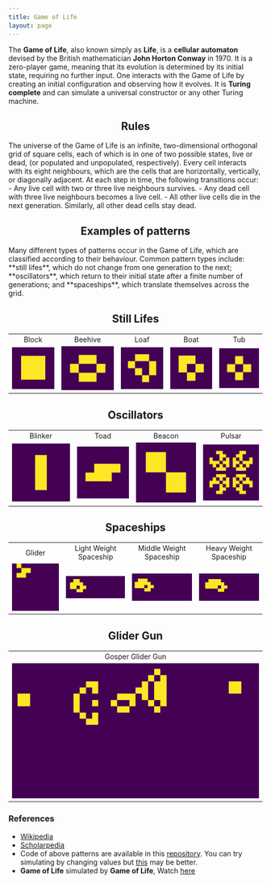 ```yaml
---
title: Game of Life
layout: page
---
```

The **Game of Life**, also known simply as **Life**, is a **cellular automaton** devised by the British mathematician **John Horton Conway** in 1970. It is a zero-player game, meaning that its evolution is determined by its initial state, requiring no further input. One interacts with the Game of Life by creating an initial configuration and observing how it evolves. It is **Turing complete** and can simulate a universal constructor or any other Turing machine.

<h2 align="center">Rules</h2>
The universe of the Game of Life is an infinite, two-dimensional orthogonal grid of square cells, each of which is in one of two possible states, live or dead, (or populated and unpopulated, respectively). Every cell interacts with its eight neighbours, which are the cells that are horizontally, vertically, or diagonally adjacent. At each step in time, the following transitions occur:
- Any live cell with two or three live neighbours survives.
- Any dead cell with three live neighbours becomes a live cell.
- All other live cells die in the next generation. Similarly, all other dead cells stay dead.

<h2 align="center">Examples of patterns</h2>
Many different types of patterns occur in the Game of Life, which are classified according to their behaviour. Common pattern types include: **still lifes**, which do not change from one generation to the next; **oscillators**, which return to their initial state after a finite number of generations; and **spaceships**, which translate themselves across the grid.
<h2 align="center">Still Lifes</h2>

<table class="table-wrapper" style="text-align:center;">
  <tr>
    <td>Block</td>
     <td>Beehive</td>
     <td>Loaf</td>
     <td>Boat</td>
     <td>Tub</td>
  </tr>
  <tr>
    <td><span class="image fit"><img src="https://raw.githubusercontent.com/paramrathour/Scientific-Computing/master/Cellular%20Automaton/Game%20of%20Life/GIFs/Block.gif"></span></td>
    <td><span class="image fit"><img src="https://raw.githubusercontent.com/paramrathour/Scientific-Computing/master/Cellular%20Automaton/Game%20of%20Life/GIFs/Beehive.gif"></span></td>
    <td><span class="image fit"><img src="https://raw.githubusercontent.com/paramrathour/Scientific-Computing/master/Cellular%20Automaton/Game%20of%20Life/GIFs/Loaf.gif"></span></td>
    <td><span class="image fit"><img src="https://raw.githubusercontent.com/paramrathour/Scientific-Computing/master/Cellular%20Automaton/Game%20of%20Life/GIFs/Boat.gif"></span></td>
    <td><span class="image fit"><img src="https://raw.githubusercontent.com/paramrathour/Scientific-Computing/master/Cellular%20Automaton/Game%20of%20Life/GIFs/Tub.gif"></span></td>
  </tr>
</table>

<h2 align="center">Oscillators</h2>

<table class="table-wrapper" style="text-align:center;">
  <tr>
    <td>Blinker</td>
     <td>Toad</td>
     <td>Beacon</td>
     <td>Pulsar</td>
  </tr>
  <tr>
    <td><span class="image fit"><img src="https://raw.githubusercontent.com/paramrathour/Scientific-Computing/master/Cellular%20Automaton/Game%20of%20Life/GIFs/Blinker.gif"></span></td>
    <td><span class="image fit"><img src="https://raw.githubusercontent.com/paramrathour/Scientific-Computing/master/Cellular%20Automaton/Game%20of%20Life/GIFs/Toad.gif"></span></td>
    <td><span class="image fit"><img src="https://raw.githubusercontent.com/paramrathour/Scientific-Computing/master/Cellular%20Automaton/Game%20of%20Life/GIFs/Beacon.gif"></span></td>
    <td><span class="image fit"><img src="https://raw.githubusercontent.com/paramrathour/Scientific-Computing/master/Cellular%20Automaton/Game%20of%20Life/GIFs/Pulsar.gif"></span></td>
  </tr>
</table>

<h2 align="center">Spaceships</h2>

<table class="table-wrapper" style="text-align:center;">
  <tr>
    <td>Glider</td>
     <td>Light Weight Spaceship</td>
     <td>Middle Weight Spaceship</td>
     <td>Heavy Weight Spaceship</td>
  </tr>
  <tr>
    <td><span class="image fit"><img src="https://raw.githubusercontent.com/paramrathour/Scientific-Computing/master/Cellular%20Automaton/Game%20of%20Life/GIFs/Glider.gif"></span></td>
    <td><span class="image fit"><img src="https://raw.githubusercontent.com/paramrathour/Scientific-Computing/master/Cellular%20Automaton/Game%20of%20Life/GIFs/Light Weight Spaceship.gif"></span></td>
    <td><span class="image fit"><img src="https://raw.githubusercontent.com/paramrathour/Scientific-Computing/master/Cellular%20Automaton/Game%20of%20Life/GIFs/Middle Weight Spaceship.gif"></span></td>
    <td><span class="image fit"><img src="https://raw.githubusercontent.com/paramrathour/Scientific-Computing/master/Cellular%20Automaton/Game%20of%20Life/GIFs/Heavy Weight Spaceship.gif"></span></td>
  </tr>
</table>

<h2 align="center">Glider Gun</h2>

<table class="table-wrapper" style="text-align:center;">
  <tr>
    <td>Gosper Glider Gun</td>
  </tr>
  <tr>
    <td><span class="image fit"><img src="https://raw.githubusercontent.com/paramrathour/Scientific-Computing/master/Cellular%20Automaton/Game%20of%20Life/GIFs/Gosper Glider Gun.gif"></span></td>
  </tr>
</table>

### References

- [Wikipedia](https://en.wikipedia.org/wiki/Conway%27s_Game_of_Life)
- [Scholarpedia](http://www.scholarpedia.org/article/Game_of_Life)
- Code of above patterns are available in this [repository](https://github.com/paramrathour/Scientific-Computing/tree/master/Cellular%20Automaton/Game%20of%20Life). You can try simulating by changing values but [this](https://bitstorm.org/gameoflife/) may be better.
- **Game of Life** simulated by **Game of Life**, Watch [here](https://youtu.be/D6aP9S9rEQk)